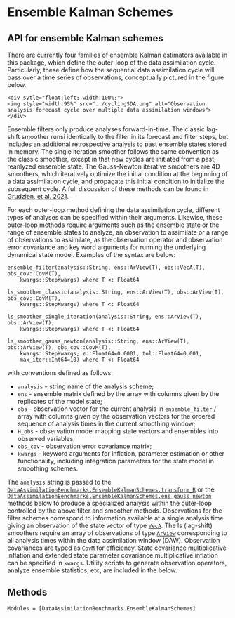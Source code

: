 # Ensemble Kalman Schemes

## API for ensemble Kalman schemes 
There are currently four families of ensemble Kalman estimators available in this package,
which define the outer-loop of the data assimilation cycle.  Particularly, these define
how the sequential data assimilation cycle will pass over a time series of observations,
conceptually pictured in the figure below.
```@raw html
<div sytle="float:left; width:100%;">
<img style="width:95%" src="../cyclingSDA.png" alt="Observation analysis forecast cycle over multiple data assimilation windows">
</div>
```
Ensemble filters only produce analyses forward-in-time.  The classic lag-shift smoother runsi
identically to the filter in its forecast and filter steps, but includes an additional retrospective
analysis to past ensemble states stored in memory.  The single iteration smoother follows
the same convention as the classic smoother, except in that new cycles are initiated from
a past, reanlyzed ensemble state.  The Gauss-Newton iterative smoothers are 4D smoothers,
which iteratively optimize the initial condition at the beginning of a data assimilation
cycle, and propagate this initial condition to initialize the subsequent cycle. A full
discussion of these methods can be found in
[Grudzien, et al. 2021](https://gmd.copernicus.org/preprints/gmd-2021-306/).

For each outer-loop method defining the data assimilation cycle, different types of analyses
can be specified within their arguments.  Likewise, these outer-loop methods require
arguments such as the ensemble state or the range of ensemble states to analyze, an
observation to assimilate or a range of observations to assimilate, as the observation
operator and observation error covariance and key word arguments for running the
underlying dynamical state model. Examples of the syntax are below:

```{julia}
ensemble_filter(analysis::String, ens::ArView(T), obs::VecA(T), obs_cov::CovM(T),
    kwargs::StepKwargs) where T <: Float64

ls_smoother_classic(analysis::String, ens::ArView(T), obs::ArView(T), obs_cov::CovM(T),
    kwargs::StepKwargs) where T <: Float64

ls_smoother_single_iteration(analysis::String, ens::ArView(T), obs::ArView(T),
    kwargs::StepKwargs) where T <: Float64

ls_smoother_gauss_newton(analysis::String, ens::ArView(T), obs::ArView(T), obs_cov::CovM(T),
    kwargs::StepKwargs; ϵ::Float64=0.0001, tol::Float64=0.001,
    max_iter::Int64=10) where T <: Float64
```
with conventions defined as follows:
  * `analysis` - string name of the analysis scheme;
  * `ens` - ensemble matrix defined by the array with columns given by the replicates of the model state;
  * `obs` - observation vector for the current analysis in `ensemble_filter` / array with columns given by the observation vectors for the ordered sequence of analysis times in the current smoothing window;
  * `H_obs` - observation model mapping state vectors and ensembles into observed variables;
  * `obs_cov` - observation error covariance matrix;
  * `kwargs` - keyword arguments for inflation, parameter estimation or other functionality, including integration parameters for the state model in smoothing schemes.

The `analysis` string is passed to the
[`DataAssimilationBenchmarks.EnsembleKalmanSchemes.transform_R`](@ref) or the 
[`DataAssimilationBenchmarks.EnsembleKalmanSchemes.ens_gauss_newton`](@ref)
methods below to produce a specialized analysis within the outer-loop controlled by the above
filter and smoother methods. Observations for the filter
schemes correspond to information available at a single analysis time giving an observation
of the state vector of type [`VecA`](@ref). The ls (lag-shift) smoothers require an array of
observations of type [`ArView`](@ref) corresponding to all analysis times within the data
assimilation window (DAW). Observation covariances are typed as [`CovM`](@ref) for
efficiency.  State covariance multiplicative inflation and extended state parameter
covariance multiplicative inflation can be specified in `kwargs`.
Utility scripts to generate observation operators, analyze ensemble statistics, etc,
are included in the below. 

## Methods

```@autodocs
Modules = [DataAssimilationBenchmarks.EnsembleKalmanSchemes]
```
